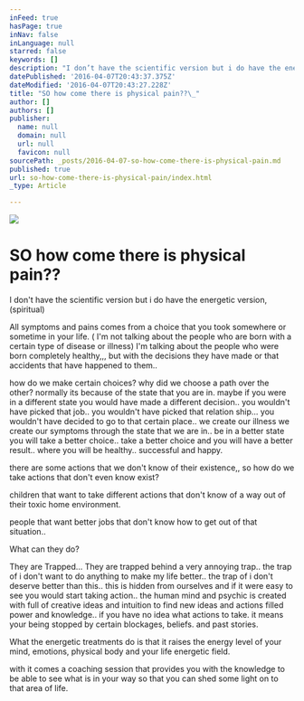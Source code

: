 ```yaml
---
inFeed: true
hasPage: true
inNav: false
inLanguage: null
starred: false
keywords: []
description: "I don’t have the scientific version but i do have the energetic version, (spiritual)\_"
datePublished: '2016-04-07T20:43:37.375Z'
dateModified: '2016-04-07T20:43:27.228Z'
title: "SO how come there is physical pain??\_"
author: []
authors: []
publisher:
  name: null
  domain: null
  url: null
  favicon: null
sourcePath: _posts/2016-04-07-so-how-come-there-is-physical-pain.md
published: true
url: so-how-come-there-is-physical-pain/index.html
_type: Article

---
```

![](https://the-grid-user-content.s3-us-west-2.amazonaws.com/c67ed373-8975-4f74-b19c-62d121d77302.jpg)

# SO how come there is physical pain?? 

I don't have the scientific version but i do have the energetic version, (spiritual) 

All symptoms and pains comes from a choice that you took somewhere or sometime in your life. ( I'm not talking about the people who are born with a certain type of disease or illness) I'm talking about the people who were born completely healthy,,, but with the decisions they have made or that accidents that have happened to them.. 

how do we make certain choices? why did we choose a path over the other? normally its because of the state that you are in. maybe if you were in a different state you would have made a different decision.. you wouldn't have picked that job.. you wouldn't have picked that relation ship... you wouldn't have decided to go to that certain place.. we create our illness we create our symptoms through the state that we are in.. be in a better state you will take a better choice.. take a better choice and you will have a better result.. where you will be healthy.. successful and happy. 

there are some actions that we don't know of their existence,, so how do we take actions that don't even know exist?

children that want to take different actions that don't know of a way out of their toxic home environment. 

people that want better jobs that don't know how to get out of that situation.. 

What can they do? 

They are Trapped... They are trapped behind a very annoying trap.. the trap of i don't want to do anything to make my life better.. the trap of i don't deserve better than this.. this is hidden from ourselves and if it were easy to see you would start taking action.. the human mind and psychic is created with full of creative ideas and intuition to find new ideas and actions filled power and knowledge.. if you have no idea what actions to take. it means your being stopped by certain blockages, beliefs. and past stories. 

What the energetic treatments do is that it raises the energy level of your mind, emotions, physical body and your life energetic field. 

with it comes a coaching session that provides you with the knowledge to be able to see what is in your way so that you can shed some light on to that area of life.
